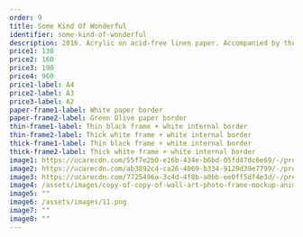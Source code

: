 ```yaml
---
order: 9
title: Some Kind Of Wonderful
identifier: some-kind-of-wonderful
description: 2016. Acrylic on acid-free linen paper. Accompanied by the music of Joss Stone.
price1: 130
price2: 160
price3: 190
price4: 960
price1-label: A4
price2-label: A3
price3-label: A2
paper-frame1-label: White paper border
paper-frame2-label: Green Olive paper border
thin-frame1-label: Thin black frame + white internal border
thin-frame2-label: Thick white frame + white internal border
thick-frame1-label: Thin black frame + white internal border
thick-frame2-label: Thick white frame + white internal border
image1: https://ucarecdn.com/55f7e2b0-e16b-434e-b6bd-05fd47dc6e69/-/preview/-/enhance/5/-/sharp/2/
image2: https://ucarecdn.com/ab3892c4-ca26-4069-b334-9129d39e7799/-/preview/-/enhance/19/-/sharp/7/
image3: https://ucarecdn.com/7725496a-3c4d-4f8b-a0bb-ee0ff5df4e3d/-/preview/-/enhance/61/
image4: /assets/images/copy-of-copy-of-wall-art-photo-frame-mockup-animated-instagram-story.png
image5: ""
image6: /assets/images/11.png
image7: ""
image8: ""
---
```

